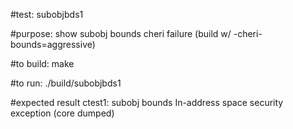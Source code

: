 #test:  subobjbds1  

#purpose:  show subobj bounds cheri failure (build w/ -cheri-bounds=aggressive)


#to build:
make 

#to run:
./build/subobjbds1

#expected result
ctest1:  subobj bounds
In-address space security exception (core dumped)




